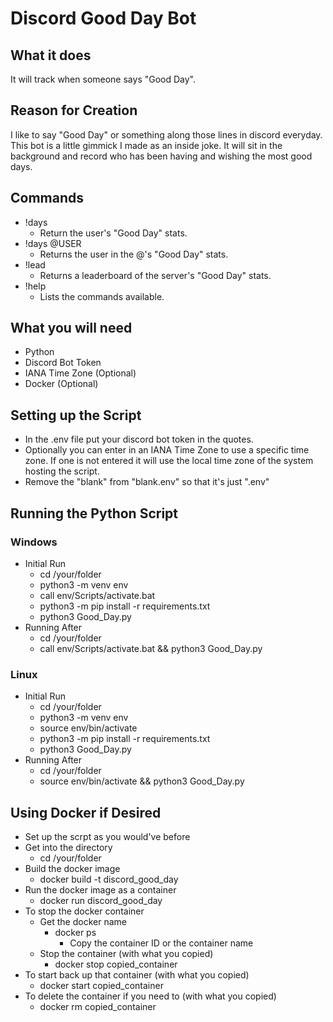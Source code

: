 # Discord Good Day Bot

## What it does

It will track when someone says "Good Day".

## Reason for Creation

I like to say "Good Day" or something along those lines in discord everyday. This bot is a little gimmick I made as an inside joke. It will sit in the background and record who has been having and wishing the most good days.

## Commands
- !days
    - Return the user's "Good Day" stats.
- !days @USER
    - Returns the user in the @'s "Good Day" stats.
- !lead
    - Returns a leaderboard of the server's "Good Day" stats.
- !help
    - Lists the commands available.

## What you will need
- Python
- Discord Bot Token
- IANA Time Zone (Optional)
- Docker (Optional)

## Setting up the Script

- In the .env file put your discord bot token in the quotes.
- Optionally you can enter in an IANA Time Zone to use a specific time zone. If one is not entered it will use the local time zone of the system hosting the script.
- Remove the "blank" from "blank.env" so that it's just ".env"

## Running the Python Script
### Windows
- Initial Run
    - cd /your/folder
    - python3 -m venv env
    - call env/Scripts/activate.bat
    - python3 -m pip install -r requirements.txt
    - python3 Good_Day.py
- Running After
    - cd /your/folder
    - call env/Scripts/activate.bat && python3 Good_Day.py
### Linux
- Initial Run
    - cd /your/folder
    - python3 -m venv env
    - source env/bin/activate
    - python3 -m pip install -r requirements.txt
    - python3 Good_Day.py
- Running After
    - cd /your/folder
    - source env/bin/activate && python3 Good_Day.py

## Using Docker if Desired
- Set up the scrpt as you would've before
- Get into the directory
    - cd /your/folder
- Build the docker image
    - docker build -t discord_good_day
- Run the docker image as a container
    - docker run discord_good_day
- To stop the docker container
    - Get the docker name
        - docker ps
            - Copy the container ID or the container name
    - Stop the container (with what you copied)
        - docker stop copied_container
- To start back up that container (with what you copied)
    - docker start copied_container
- To delete the container if you need to (with what you copied)
    - docker rm copied_container
